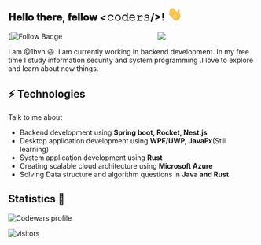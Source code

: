 <h2> 𝐇𝐞𝐥𝐥𝐨 𝐭𝐡𝐞𝐫𝐞, 𝐟𝐞𝐥𝐥𝐨𝐰 <𝚌𝚘𝚍𝚎𝚛𝚜/>! <img src="https://raw.githubusercontent.com/ABSphreak/ABSphreak/master/gifs/Hi.gif" width="30px"></h2>

<img align='right' src='https://user-images.githubusercontent.com/5713670/87202985-820dcb80-c2b6-11ea-9f56-7ec461c497c3.gif' width='200"'>

[![Follow Badge](https://img.shields.io/github/followers/1hvh?style=social) 


I am @1hvh 😃. I am currently working in backend development. In my free time I study information security and system programming .I love to explore and learn about new things.

## ⚡ Technologies
Talk to me about
- Backend development using **Spring boot, Rocket, Nest.js**
- Desktop application development using **WPF/UWP, JavaFx**(Still learning)
- System application development using **Rust**
- Creating scalable cloud architecture using **Microsoft Azure**
- Solving Data structure and algorithm questions in **Java and Rust**
## Statistics 🤔



![Codewars profile](https://www.codewars.com/users/h4x0r1337/badges/large)

![visitors](https://visitor-badge.glitch.me/badge?page_id=1hvh.1hvh)

